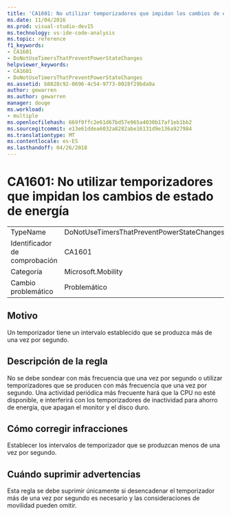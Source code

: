 ```yaml
---
title: 'CA1601: No utilizar temporizadores que impidan los cambios de estado de energía'
ms.date: 11/04/2016
ms.prod: visual-studio-dev15
ms.technology: vs-ide-code-analysis
ms.topic: reference
f1_keywords:
- CA1601
- DoNotUseTimersThatPreventPowerStateChanges
helpviewer_keywords:
- CA1601
- DoNotUseTimersThatPreventPowerStateChanges
ms.assetid: b8028c92-0696-4c54-9773-0028f29bda9a
author: gewarren
ms.author: gewarren
manager: douge
ms.workload:
- multiple
ms.openlocfilehash: 669f0ffc2e61d67bd57e965a4030b17af1eb1bb2
ms.sourcegitcommit: e13e61ddea6032a8282abe16131d9e136a927984
ms.translationtype: MT
ms.contentlocale: es-ES
ms.lasthandoff: 04/26/2018
---
```

# <a name="ca1601-do-not-use-timers-that-prevent-power-state-changes"></a>CA1601: No utilizar temporizadores que impidan los cambios de estado de energía
|||
|-|-|
|TypeName|DoNotUseTimersThatPreventPowerStateChanges|
|Identificador de comprobación|CA1601|
|Categoría|Microsoft.Mobility|
|Cambio problemático|Problemático|

## <a name="cause"></a>Motivo
 Un temporizador tiene un intervalo establecido que se produzca más de una vez por segundo.

## <a name="rule-description"></a>Descripción de la regla
 No se debe sondear con más frecuencia que una vez por segundo o utilizar temporizadores que se producen con más frecuencia que una vez por segundo. Una actividad periódica más frecuente hará que la CPU no esté disponible, e interferirá con los temporizadores de inactividad para ahorro de energía, que apagan el monitor y el disco duro.

## <a name="how-to-fix-violations"></a>Cómo corregir infracciones
 Establecer los intervalos de temporizador que se produzcan menos de una vez por segundo.

## <a name="when-to-suppress-warnings"></a>Cuándo suprimir advertencias
 Esta regla se debe suprimir únicamente si desencadenar el temporizador más de una vez por segundo es necesario y las consideraciones de movilidad pueden omitir.
